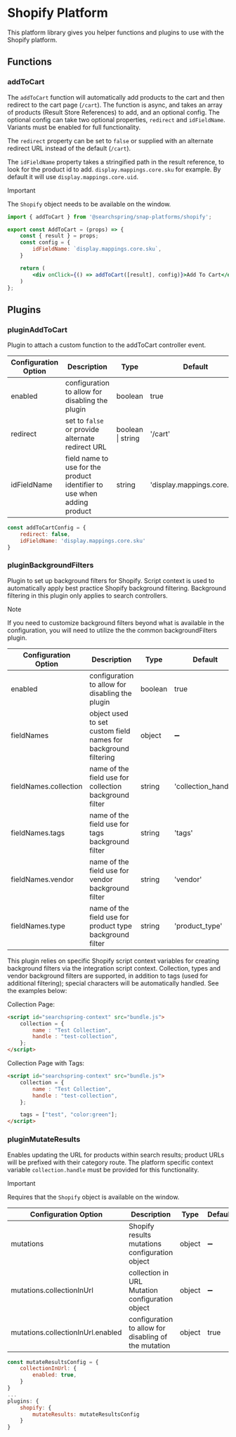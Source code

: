 # Shopify Platform
This platform library gives you helper functions and plugins to use with the Shopify platform. 

## Functions

### addToCart
The `addToCart` function will automatically add products to the cart and then redirect to the cart page (`/cart`). The function is async, and takes an array of products (Result Store References) to add, and an optional config. The optional config can take two optional properties, `redirect` and `idFieldName`. Variants must be enabled for full functionality.

The `redirect` property can be set to `false` or supplied with an alternate redirect URL instead of the default (`/cart`). 

The `idFieldName` property takes a stringified path in the result reference, to look for the product id to add. `display.mappings.core.sku` for example. By default it will use `display.mappings.core.uid`.

> [!IMPORTANT]
> The `Shopify` object needs to be available on the window.

```jsx
import { addToCart } from '@searchspring/snap-platforms/shopify';

export const AddToCart = (props) => {
	const { result } = props;
	const config = {
		idFieldName: `display.mappings.core.sku`,
	}

	return (
		<div onClick={() => addToCart([result], config)}>Add To Cart</div>
	)
};
```

## Plugins

### pluginAddToCart
Plugin to attach a custom function to the addToCart controller event.

| Configuration Option | Description | Type | Default | Required |
|----------------------|-------------|------|---------|----------|
| enabled | configuration to allow for disabling the plugin | boolean | true | ➖ |
| redirect | set to `false` or provide alternate redirect URL | boolean \| string | '/cart' | ➖ |
| idFieldName | field name to use for the product identifier to use when adding product | string | 'display.mappings.core.uid' | ➖ |


```jsx
const addToCartConfig = {
	redirect: false,
	idFieldName: 'display.mappings.core.sku'
}
```

### pluginBackgroundFilters
Plugin to set up background filters for Shopify. Script context is used to automatically apply best practice Shopify background filtering. Background filtering in this plugin only applies to search controllers.

> [!NOTE]
> If you need to customize background filters beyond what is available in the configuration, you will need to utilize the the common backgroundFilters plugin.

| Configuration Option | Description | Type | Default | Required |
|----------------------|-------------|------|---------|----------|
| enabled | configuration to allow for disabling the plugin | boolean | true | ➖ |
| fieldNames | object used to set custom field names for background filtering | object | ➖ | ➖ |
| fieldNames.collection | name of the field use for collection background filter | string | 'collection_handle' | ➖ |
| fieldNames.tags | name of the field use for tags background filter | string | 'tags' | ➖ |
| fieldNames.vendor | name of the field use for vendor background filter | string | 'vendor' | ➖ |
| fieldNames.type | name of the field use for product type background filter | string | 'product_type' | ➖ |

This plugin relies on specific Shopify script context variables for creating background filters via the integration script context. Collection, types and vendor background filters are supported, in addition to tags (used for additional filtering); special characters will be automatically handled. See the examples below:

Collection Page:
```html
<script id="searchspring-context" src="bundle.js">
	collection = {
		name : "Test Collection",
		handle : "test-collection",
	};
</script>
```

Collection Page with Tags:
```html
<script id="searchspring-context" src="bundle.js">
	collection = {
		name : "Test Collection",
		handle : "test-collection",
	};

	tags = ["test", "color:green"];
</script>
```

### pluginMutateResults
Enables updating the URL for products within search results; product URLs will be prefixed with their category route. The platform specific context variable `collection.handle` must be provided for this functionality.

> [!IMPORTANT]
> Requires that the `Shopify` object is available on the window.

| Configuration Option | Description | Type | Default | Required |
|----------------------|-------------|------|---------|----------|
| mutations | Shopify results mutations configuration object | object | ➖ | ➖ |
| mutations.collectionInUrl | collection in URL Mutation configuration object | object | ➖ | ➖ |
| mutations.collectionInUrl.enabled | configuration to allow for disabling of the mutation | object | true | ➖ |

```jsx
const mutateResultsConfig = {
	collectionInUrl: {
		enabled: true,
	}
}
...
plugins: {
	shopify: {
		mutateResults: mutateResultsConfig
	}
}
```